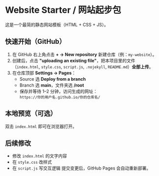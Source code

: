 # Website Starter / 网站起步包

这是一个最简的静态网站模板（HTML + CSS + JS）。

## 快速开始（GitHub）
1. 在 GitHub 右上角点击 **+ → New repository** 新建仓库（例：`my-website`）。
2. 创建后，点击 **"uploading an existing file"**，把本项目里的文件（`index.html`, `style.css`, `script.js`, `.nojekyll`, `README.md`）**全部上传**。
3. 在仓库顶部 **Settings → Pages**：
   - Source 选 **Deploy from a branch**
   - Branch 选 **main**，文件夹选 **/root**
   - 保存并等待 1–2 分钟，访问生成的网址：  
     `https://你的用户名.github.io/你的仓库名/`

## 本地预览（可选）
双击 `index.html` 即可在浏览器打开。

## 后续修改
- 修改 `index.html` 的文字内容
- 在 `style.css` 改样式
- 在 `script.js` 写交互逻辑
提交变更后，GitHub Pages 会自动重新部署。
